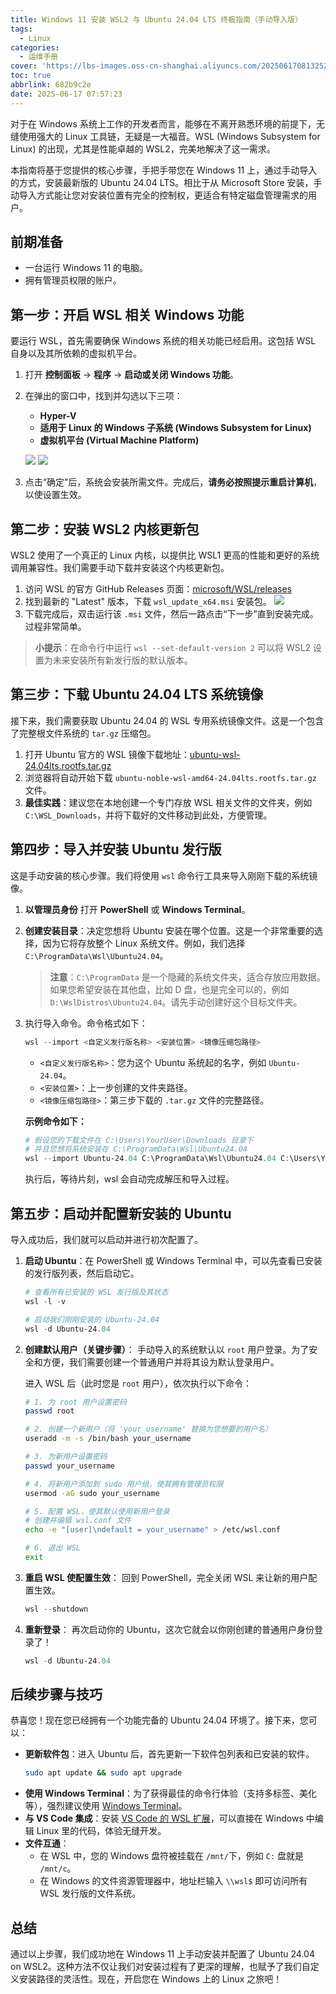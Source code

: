 ```yaml
---
title: Windows 11 安装 WSL2 与 Ubuntu 24.04 LTS 终极指南（手动导入版）
tags:
  - Linux
categories:
  - 运维手册
cover: 'https://lbs-images.oss-cn-shanghai.aliyuncs.com/20250617081325267.png'
toc: true
abbrlink: 682b9c2e
date: 2025-06-17 07:57:23
---
```


对于在 Windows 系统上工作的开发者而言，能够在不离开熟悉环境的前提下，无缝使用强大的 Linux 工具链，无疑是一大福音。WSL (Windows Subsystem for Linux) 的出现，尤其是性能卓越的 WSL2，完美地解决了这一需求。

本指南将基于您提供的核心步骤，手把手带您在 Windows 11 上，通过手动导入的方式，安装最新版的 Ubuntu 24.04 LTS。相比于从 Microsoft Store 安装，手动导入方式能让您对安装位置有完全的控制权，更适合有特定磁盘管理需求的用户。

<!-- more -->

## 前期准备

- 一台运行 Windows 11 的电脑。
- 拥有管理员权限的账户。

## **第一步：开启 WSL 相关 Windows 功能**

要运行 WSL，首先需要确保 Windows 系统的相关功能已经启用。这包括 WSL 自身以及其所依赖的虚拟机平台。

1.  打开 **控制面板** -> **程序** -> **启动或关闭 Windows 功能**。
2.  在弹出的窗口中，找到并勾选以下三项：
    *   **Hyper-V**
    *   **适用于 Linux 的 Windows 子系统 (Windows Subsystem for Linux)**
    *   **虚拟机平台 (Virtual Machine Platform)**

    ![](https://lbs-images.oss-cn-shanghai.aliyuncs.com/20250617074214661.png)
    ![](https://lbs-images.oss-cn-shanghai.aliyuncs.com/20250617074338537.png)

3.  点击“确定”后，系统会安装所需文件。完成后，**请务必按照提示重启计算机**，以使设置生效。

## **第二步：安装 WSL2 内核更新包**

WSL2 使用了一个真正的 Linux 内核，以提供比 WSL1 更高的性能和更好的系统调用兼容性。我们需要手动下载并安装这个内核更新包。

1.  访问 WSL 的官方 GitHub Releases 页面：[microsoft/WSL/releases](https://github.com/microsoft/WSL/releases)
2.  找到最新的 "Latest" 版本，下载 `wsl_update_x64.msi` 安装包。
    ![](https://lbs-images.oss-cn-shanghai.aliyuncs.com/20250617074736551.png)
3.  下载完成后，双击运行该 `.msi` 文件，然后一路点击“下一步”直到安装完成。过程非常简单。

> **小提示**：在命令行中运行 `wsl --set-default-version 2` 可以将 WSL2 设置为未来安装所有新发行版的默认版本。

## **第三步：下载 Ubuntu 24.04 LTS 系统镜像**

接下来，我们需要获取 Ubuntu 24.04 的 WSL 专用系统镜像文件。这是一个包含了完整根文件系统的 `tar.gz` 压缩包。

1.  打开 Ubuntu 官方的 WSL 镜像下载地址：[ubuntu-wsl-24.04lts.rootfs.tar.gz](https://cloud-images.ubuntu.com/wsl/releases/24.04/20240423/ubuntu-noble-wsl-amd64-24.04lts.rootfs.tar.gz)
2.  浏览器将自动开始下载 `ubuntu-noble-wsl-amd64-24.04lts.rootfs.tar.gz` 文件。
3.  **最佳实践**：建议您在本地创建一个专门存放 WSL 相关文件的文件夹，例如 `C:\WSL_Downloads`，并将下载好的文件移动到此处，方便管理。

## **第四步：导入并安装 Ubuntu 发行版**

这是手动安装的核心步骤。我们将使用 `wsl` 命令行工具来导入刚刚下载的系统镜像。

1.  **以管理员身份** 打开 **PowerShell** 或 **Windows Terminal**。

2.  **创建安装目录**：决定您想将 Ubuntu 安装在哪个位置。这是一个非常重要的选择，因为它将存放整个 Linux 系统文件。例如，我们选择 `C:\ProgramData\Wsl\Ubuntu24.04`。
    > **注意**：`C:\ProgramData` 是一个隐藏的系统文件夹，适合存放应用数据。如果您希望安装在其他盘，比如 D 盘，也是完全可以的，例如 `D:\WslDistros\Ubuntu24.04`。请先手动创建好这个目标文件夹。

3.  执行导入命令。命令格式如下：
    ```powershell
    wsl --import <自定义发行版名称> <安装位置> <镜像压缩包路径>
    ```
    *   `<自定义发行版名称>`：您为这个 Ubuntu 系统起的名字，例如 `Ubuntu-24.04`。
    *   `<安装位置>`：上一步创建的文件夹路径。
    *   `<镜像压缩包路径>`：第三步下载的 `.tar.gz` 文件的完整路径。

    **示例命令如下：**
    ```powershell
    # 假设您的下载文件在 C:\Users\YourUser\Downloads 目录下
    # 并且您想将系统安装在 C:\ProgramData\Wsl\Ubuntu24.04
    wsl --import Ubuntu-24.04 C:\ProgramData\Wsl\Ubuntu24.04 C:\Users\YourUser\Downloads\ubuntu-noble-wsl-amd64-24.04lts.rootfs.tar.gz
    ```
    执行后，等待片刻，wsl 会自动完成解压和导入过程。

## **第五步：启动并配置新安装的 Ubuntu**

导入成功后，我们就可以启动并进行初次配置了。

1.  **启动 Ubuntu**：在 PowerShell 或 Windows Terminal 中，可以先查看已安装的发行版列表，然后启动它。

    ```powershell
    # 查看所有已安装的 WSL 发行版及其状态
    wsl -l -v
    
    # 启动我们刚刚安装的 Ubuntu-24.04
    wsl -d Ubuntu-24.04
    ```

2.  **创建默认用户（关键步骤）**：
    手动导入的系统默认以 `root` 用户登录。为了安全和方便，我们需要创建一个普通用户并将其设为默认登录用户。

    进入 WSL 后（此时您是 `root` 用户），依次执行以下命令：

    ```bash
    # 1. 为 root 用户设置密码
    passwd root

    # 2. 创建一个新用户（将 'your_username' 替换为您想要的用户名）
    useradd -m -s /bin/bash your_username
    
    # 3. 为新用户设置密码
    passwd your_username
    
    # 4. 将新用户添加到 sudo 用户组，使其拥有管理员权限
    usermod -aG sudo your_username
    
    # 5. 配置 WSL，使其默认使用新用户登录
    # 创建并编辑 wsl.conf 文件
    echo -e "[user]\ndefault = your_username" > /etc/wsl.conf
    
    # 6. 退出 WSL
    exit
    ```

3.  **重启 WSL 使配置生效**：
    回到 PowerShell，完全关闭 WSL 来让新的用户配置生效。

    ```powershell
    wsl --shutdown
    ```

4.  **重新登录**：
    再次启动你的 Ubuntu，这次它就会以你刚创建的普通用户身份登录了！

    ```powershell
    wsl -d Ubuntu-24.04
    ```

## **后续步骤与技巧**

恭喜您！现在您已经拥有一个功能完备的 Ubuntu 24.04 环境了。接下来，您可以：

*   **更新软件包**：进入 Ubuntu 后，首先更新一下软件包列表和已安装的软件。
    ```bash
    sudo apt update && sudo apt upgrade
    ```
*   **使用 Windows Terminal**：为了获得最佳的命令行体验（支持多标签、美化等），强烈建议使用 [Windows Terminal](https://aka.ms/terminal)。
*   **与 VS Code 集成**：安装 [VS Code 的 WSL 扩展](https://marketplace.visualstudio.com/items?itemName=ms-vscode-remote.remote-wsl)，可以直接在 Windows 中编辑 Linux 里的代码，体验无缝开发。
*   **文件互通**：
    *   在 WSL 中，您的 Windows 盘符被挂载在 `/mnt/`下，例如 `C:` 盘就是 `/mnt/c`。
    *   在 Windows 的文件资源管理器中，地址栏输入 `\\wsl$` 即可访问所有 WSL 发行版的文件系统。

## **总结**

通过以上步骤，我们成功地在 Windows 11 上手动安装并配置了 Ubuntu 24.04 on WSL2。这种方法不仅让我们对安装过程有了更深的理解，也赋予了我们自定义安装路径的灵活性。现在，开启您在 Windows 上的 Linux 之旅吧！